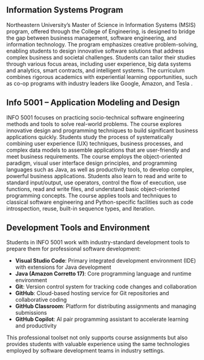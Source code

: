 ## Information Systems Program

Northeastern University’s Master of Science in Information Systems (MSIS) program, offered through the College of Engineering, is designed to bridge the gap between business management, software engineering, and information technology. The program emphasizes creative problem-solving, enabling students to design innovative software solutions that address complex business and societal challenges. Students can tailor their studies through various focus areas, including user experience, big data systems and analytics, smart contracts, and intelligent systems. The curriculum combines rigorous academics with experiential learning opportunities, such as co-op programs with industry leaders like Google, Amazon, and Tesla .

## Info 5001 – Application Modeling and Design

INFO 5001 focuses on practicing socio-technical software engineering methods and tools to solve real-world problems. The course explores innovative design and programming techniques to build significant business applications quickly. Students study the process of systematically combining user experience (UX) techniques, business processes, and complex data models to assemble applications that are user-friendly and meet business requirements. The course employs the object-oriented paradigm, visual user interface design principles, and programming languages such as Java, as well as productivity tools, to develop complex, powerful business applications. Students also learn to read and write to standard input/output, use operators, control the flow of execution, use functions, read and write files, and understand basic object-oriented programming concepts. The course applies tools and techniques to classical software engineering and Python-specific facilities such as code introspection, reuse, built-in sequence types, and iteration.

## Development Tools and Environment

Students in INFO 5001 work with industry-standard development tools to prepare them for professional software development:

- **Visual Studio Code**: Primary integrated development environment (IDE) with extensions for Java development
- **Java (Amazon Corretto 17)**: Core programming language and runtime environment
- **Git**: Version control system for tracking code changes and collaboration
- **GitHub**: Cloud-based hosting service for Git repositories and collaborative coding
- **GitHub Classroom**: Platform for distributing assignments and managing submissions
- **GitHub Copilot**: AI pair programming assistant to accelerate learning and productivity

This professional toolset not only supports course assignments but also provides students with valuable experience using the same technologies employed by software development teams in industry settings.
